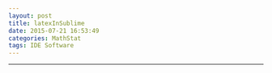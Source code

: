 ```yaml
---
layout: post
title: latexInSublime
date: 2015-07-21 16:53:49
categories: MathStat
tags: IDE Software
---
```



------

